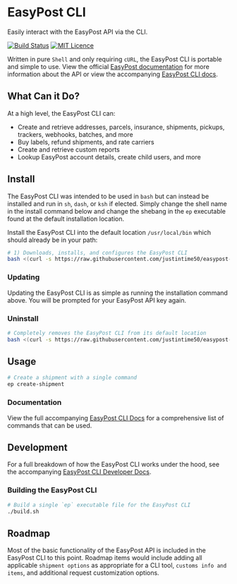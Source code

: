 # EasyPost CLI

Easily interact with the EasyPost API via the CLI.

[![Build Status](https://travis-ci.org/Justintime50/easypost-cli.svg?branch=master)](https://travis-ci.org/Justintime50/easypost-cli)
[![MIT Licence](https://badges.frapsoft.com/os/mit/mit.svg?v=103)](https://opensource.org/licenses/mit-license.php)

Written in pure `Shell` and only requiring `cURL`, the EasyPost CLI is portable and simple to use. View the official [EasyPost documentation](https://www.easypost.com/docs/api) for more information about the API or view the accompanying [EasyPost CLI docs](/docs/DOCS.md).

## What Can it Do?

At a high level, the EasyPost CLI can:
- Create and retrieve addresses, parcels, insurance, shipments, pickups, trackers, webhooks, batches, and more
- Buy labels, refund shipments, and rate carriers
- Create and retrieve custom reports
- Lookup EasyPost account details, create child users, and more

## Install

The EasyPost CLI was intended to be used in `bash` but can instead be installed and run in `sh`, `dash`, or `ksh` if elected. Simply change the shell name in the install command below and change the shebang in the `ep` executable found at the default installation location.

Install the EasyPost CLI into the default location `/usr/local/bin` which should already be in your path:

```bash
# 1) Downloads, installs, and configures the EasyPost CLI
bash <(curl -s https://raw.githubusercontent.com/justintime50/easypost-cli/master/install.sh)
```

### Updating

Updating the EasyPost CLI is as simple as running the installation command above. You will be prompted for your EasyPost API key again.

### Uninstall

```bash
# Completely removes the EasyPost CLI from its default location
bash <(curl -s https://raw.githubusercontent.com/justintime50/easypost-cli/master/uninstall.sh)
```

## Usage

```bash
# Create a shipment with a single command
ep create-shipment
```

### Documentation

View the full accompanying [EasyPost CLI Docs](/docs/man.md) for a comprehensive list of commands that can be used.

## Development

For a full breakdown of how the EasyPost CLI works under the hood, see the accompanying [EasyPost CLI Developer Docs](/docs/development.md).

### Building the EasyPost CLI

```bash
# Build a single `ep` executable file for the EasyPost CLI
./build.sh
```

## Roadmap

Most of the basic functionality of the EasyPost API is included in the EasyPost CLI to this point. Roadmap items would include adding all applicable `shipment options` as appropriate for a CLI tool, `customs info and items`, and additional request customization options.
